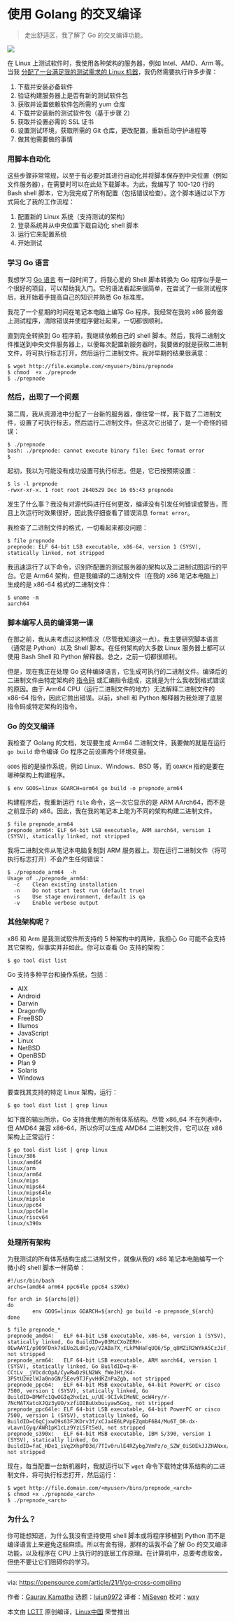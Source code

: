[#]: collector: "lujun9972"
[#]: translator: "MjSeven"
[#]: reviewer: "wxy"
[#]: publisher: " "
[#]: url: " "
[#]: subject: "Cross-compiling made easy with Golang"
[#]: via: "https://opensource.com/article/21/1/go-cross-compiling"
[#]: author: "Gaurav Kamathe https://opensource.com/users/gkamathe"

使用 Golang 的交叉编译
======

> 走出舒适区，我了解了 Go 的交叉编译功能。

![](https://img.linux.net.cn/data/attachment/album/202105/13/092632nrg2z17i8vea4cf8.jpg)

在 Linux 上测试软件时，我使用各种架构的服务器，例如 Intel、AMD、Arm 等。当我 [分配了一台满足我的测试需求的 Linux 机器][2]，我仍然需要执行许多步骤：

  1. 下载并安装必备软件
  2. 验证构建服务器上是否有新的测试软件包
  3. 获取并设置依赖软件包所需的 yum 仓库
  4. 下载并安装新的测试软件包（基于步骤 2）
  5. 获取并设置必需的 SSL 证书
  6. 设置测试环境，获取所需的 Git 仓库，更改配置，重新启动守护进程等
  7. 做其他需要做的事情

### 用脚本自动化

这些步骤非常常规，以至于有必要对其进行自动化并将脚本保存到中央位置（例如文件服务器），在需要时可以在此处下载脚本。为此，我编写了 100-120 行的 Bash shell 脚本，它为我完成了所有配置（包括错误检查）。这个脚本通过以下方式简化了我的工作流程：

  1. 配置新的 Linux 系统（支持测试的架构）
  2. 登录系统并从中央位置下载自动化 shell 脚本
  3. 运行它来配置系统
  4. 开始测试

### 学习 Go 语言

我想学习 [Go 语言][3] 有一段时间了，将我心爱的 Shell 脚本转换为 Go 程序似乎是一个很好的项目，可以帮助我入门。它的语法看起来很简单，在尝试了一些测试程序后，我开始着手提高自己的知识并熟悉 Go 标准库。

我花了一个星期的时间在笔记本电脑上编写 Go 程序。我经常在我的 x86 服务器上测试程序，清除错误并使程序健壮起来，一切都很顺利。

直到完全转换到 Go 程序前，我继续依赖自己的 shell 脚本。然后，我将二进制文件推送到中央文件服务器上，以便每次配置新服务器时，我要做的就是获取二进制文件，将可执行标志打开，然后运行二进制文件。我对早期的结果很满意：

```
$ wget http://file.example.com/<myuser>/bins/prepnode
$ chmod  +x ./prepnode
$ ./prepnode
```

### 然后，出现了一个问题

第二周，我从资源池中分配了一台新的服务器，像往常一样，我下载了二进制文件，设置了可执行标志，然后运行二进制文件。但这次它出错了，是一个奇怪的错误：

```
$ ./prepnode
bash: ./prepnode: cannot execute binary file: Exec format error
$
```

起初，我以为可能没有成功设置可执行标志。但是，它已按预期设置：

```
$ ls -l prepnode
-rwxr-xr-x. 1 root root 2640529 Dec 16 05:43 prepnode
```

发生了什么事？我没有对源代码进行任何更改，编译没有引发任何错误或警告，而且上次运行时效果很好，因此我仔细查看了错误消息 `format error`。

我检查了二进制文件的格式，一切看起来都没问题：

```
$ file prepnode
prepnode: ELF 64-bit LSB executable, x86-64, version 1 (SYSV), statically linked, not stripped
```

我迅速运行了以下命令，识别所配置的测试服务器的架构以及二进制试图运行的平台。它是 Arm64 架构，但是我编译的二进制文件（在我的 x86 笔记本电脑上）生成的是 x86-64 格式的二进制文件：

```
$ uname -m
aarch64
```

### 脚本编写人员的编译第一课

在那之前，我从未考虑过这种情况（尽管我知道这一点）。我主要研究脚本语言（通常是 Python）以及 Shell 脚本。在任何架构的大多数 Linux 服务器上都可以使用 Bash Shell 和 Python 解释器。总之，之前一切都很顺利。

但是，现在我正在处理 Go 这种编译语言，它生成可执行的二进制文件。编译后的二进制文件由特定架构的 [指令码][4] 或汇编指令组成，这就是为什么我收到格式错误的原因。由于 Arm64 CPU（运行二进制文件的地方）无法解释二进制文件的 x86-64 指令，因此它抛出错误。以前，shell 和 Python 解释器为我处理了底层指令码或特定架构的指令。

### Go 的交叉编译

我检查了 Golang 的文档，发现要生成 Arm64 二进制文件，我要做的就是在运行 `go build` 命令编译 Go 程序之前设置两个环境变量。

`GOOS` 指的是操作系统，例如 Linux、Windows、BSD 等，而 `GOARCH` 指的是要在哪种架构上构建程序。

```
$ env GOOS=linux GOARCH=arm64 go build -o prepnode_arm64
```

构建程序后，我重新运行 `file` 命令，这一次它显示的是 ARM AArch64，而不是之前显示的 x86。因此，我在我的笔记本上能为不同的架构构建二进制文件。

```
$ file prepnode_arm64
prepnode_arm64: ELF 64-bit LSB executable, ARM aarch64, version 1 (SYSV), statically linked, not stripped
```

我将二进制文件从笔记本电脑复制到 ARM 服务器上。现在运行二进制文件（将可执行标志打开）不会产生任何错误：

```
$ ./prepnode_arm64  -h
Usage of ./prepnode_arm64:
  -c    Clean existing installation
  -n    Do not start test run (default true)
  -s    Use stage environment, default is qa
  -v    Enable verbose output
```

### 其他架构呢？

x86 和 Arm 是我测试软件所支持的 5 种架构中的两种，我担心 Go 可能不会支持其它架构，但事实并非如此。你可以查看 Go 支持的架构：

```
$ go tool dist list
```

Go 支持多种平台和操作系统，包括：

  * AIX
  * Android
  * Darwin
  * Dragonfly
  * FreeBSD
  * Illumos
  * JavaScript
  * Linux
  * NetBSD
  * OpenBSD
  * Plan 9
  * Solaris
  * Windows

要查找其支持的特定 Linux 架构，运行：

```
$ go tool dist list | grep linux
```

如下面的输出所示，Go 支持我使用的所有体系结构。尽管 x86_64 不在列表中，但 AMD64 兼容 x86-64，所以你可以生成 AMD64 二进制文件，它可以在 x86 架构上正常运行：

```
$ go tool dist list | grep linux
linux/386
linux/amd64
linux/arm
linux/arm64
linux/mips
linux/mips64
linux/mips64le
linux/mipsle
linux/ppc64
linux/ppc64le
linux/riscv64
linux/s390x
```

### 处理所有架构

为我测试的所有体系结构生成二进制文件，就像从我的 x86 笔记本电脑编写一个微小的 shell 脚本一样简单：

```
#!/usr/bin/bash
archs=(amd64 arm64 ppc64le ppc64 s390x)

for arch in ${archs[@]}
do
        env GOOS=linux GOARCH=${arch} go build -o prepnode_${arch}
done

```

```
$ file prepnode_*
prepnode_amd64:   ELF 64-bit LSB executable, x86-64, version 1 (SYSV), statically linked, Go BuildID=y03MzCXoZERH-0EwAAYI/p909FDnk7xEUo2LdHIyo/V2ABa7X_rLkPNHaFqUQ6/5p_q8MZiR2WYkA5CzJiF, not stripped
prepnode_arm64:   ELF 64-bit LSB executable, ARM aarch64, version 1 (SYSV), statically linked, Go BuildID=q-H-CCtLv__jVOcdcOpA/CywRwDz9LN2Wk_fWeJHt/K4-3P5tU2mzlWJa0noGN/SEev9TJFyvHdKZnPaZgb, not stripped
prepnode_ppc64:   ELF 64-bit MSB executable, 64-bit PowerPC or cisco 7500, version 1 (SYSV), statically linked, Go BuildID=DMWfc1QwOGIq2hxEzL_u/UE-9CIvkIMeNC_ocW4ry/r-7NcMATXatoXJQz3yUO/xzfiDIBuUxbuiyaw5Goq, not stripped
prepnode_ppc64le: ELF 64-bit LSB executable, 64-bit PowerPC or cisco 7500, version 1 (SYSV), statically linked, Go BuildID=C6qCjxwO9s63FJKDrv3f/xCJa4E6LPVpEZqmbF6B4/Mu6T_OR-dx-vLavn1Gyq/AWR1pK1cLz9YzLSFt5eU, not stripped
prepnode_s390x:   ELF 64-bit MSB executable, IBM S/390, version 1 (SYSV), statically linked, Go BuildID=faC_HDe1_iVq2XhpPD3d/7TIv0rulE4RZybgJVmPz/o_SZW_0iS0EkJJZHANxx/zuZgo79Je7zAs3v6Lxuz, not stripped
```

现在，每当配置一台新机器时，我就运行以下 `wget` 命令下载特定体系结构的二进制文件，将可执行标志打开，然后运行：

```
$ wget http://file.domain.com/<myuser>/bins/prepnode_<arch>
$ chmod +x ./prepnode_<arch>
$ ./prepnode_<arch>
```

### 为什么？

你可能想知道，为什么我没有坚持使用 shell 脚本或将程序移植到 Python 而不是编译语言上来避免这些麻烦。所以有舍有得，那样的话我不会了解 Go 的交叉编译功能，以及程序在 CPU 上执行时的底层工作原理。在计算机中，总要考虑取舍，但绝不要让它们阻碍你的学习。

--------------------------------------------------------------------------------

via: https://opensource.com/article/21/1/go-cross-compiling

作者：[Gaurav Kamathe][a]
选题：[lujun9972][b]
译者：[MjSeven](https://github.com/MjSeven)
校对：[wxy](https://github.com/wxy)

本文由 [LCTT](https://github.com/LCTT/TranslateProject) 原创编译，[Linux中国](https://linux.cn/) 荣誉推出

[a]: https://opensource.com/users/gkamathe
[b]: https://github.com/lujun9972
[1]: https://opensource.com/sites/default/files/styles/image-full-size/public/lead-images/laptop_screen_desk_work_chat_text.png?itok=UXqIDRDD "Person using a laptop"
[2]: https://opensource.com/article/20/12/linux-server
[3]: https://golang.org/
[4]: https://en.wikipedia.org/wiki/Opcode